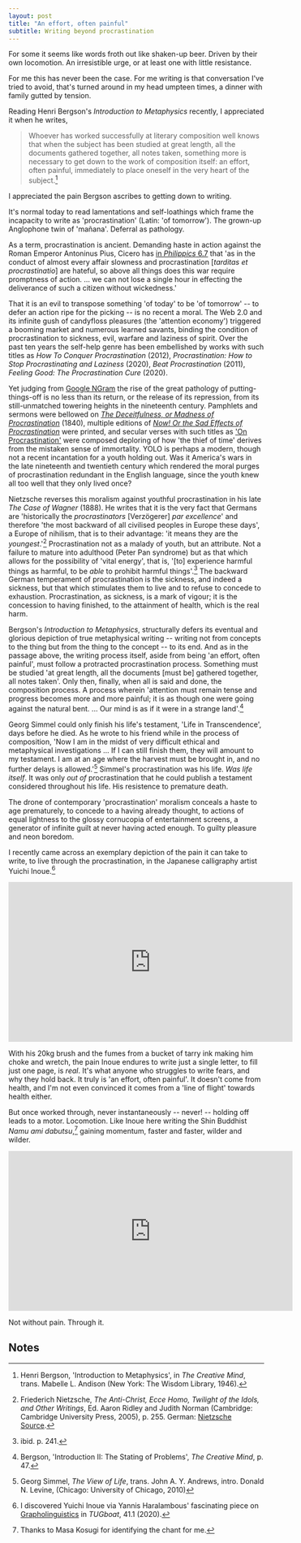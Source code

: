 ```yaml
---
layout: post
title: "An effort, often painful"
subtitle: Writing beyond procrastination
---
```


For some it seems like words froth out like shaken-up beer. Driven by
their own locomotion. An irresistible urge, or at least one with
little resistance.

For me this has never been the case. For me writing is that
conversation I've tried to avoid, that's turned around in
my head umpteen times, a dinner with family gutted by tension.

Reading Henri Bergson's *Introduction to Metaphysics* recently,
I appreciated it when he writes,

> Whoever has worked successfully at literary composition well knows
> that when the subject has been studied at great length, all the
> documents gathered together, all notes taken, something more is
> necessary to get down to the work of composition itself: an effort,
> often painful, immediately to place oneself in the very heart of the
> subject.[^6]

I appreciated the pain Bergson ascribes to getting down to writing.

It's normal today to read lamentations and self-loathings which frame
the incapacity to write as 'procrastination' (Latin: 'of tomorrow').  The
grown-up Anglophone twin of 'mañana'. Deferral as pathology.

As a term, procrastination is ancient. Demanding haste in action against the Roman
Emperor Antoninus Pius, Cicero has [in *Philippics* 6.7](http://www.perseus.tufts.edu/hopper/text?doc=Cic.+Phil.+6.7&fromdoc=Perseus%3Atext%3A1999.02.0021) that 'as in the
conduct of almost every affair slowness and procrastination [*tarditas
et procrastinatio*] are hateful, so above all things does this war
require promptness of action. ...  we can not lose a single hour in effecting the deliverance of such a citizen without wickedness.'

That it is an evil to transpose something 'of today' to be 'of
tomorrow' -- to defer an action ripe for the picking -- is no recent a
moral. The Web 2.0 and its infinite gush of candyfloss pleasures (the
'attention economy') triggered a booming market and numerous learned
savants, binding the condition of procrastination to sickness, evil,
warfare and laziness of spirit. Over the past ten years the self-help
genre has been embellished by works with such titles as *How To
Conquer Procrastination* (2012), *Procrastination: How to Stop
Procrastinating and Laziness* (2020), *Beat Procrastination* (2011),
*Feeling Good: The Procrastination Cure* (2020). 

Yet judging from [Google NGram](https://books.google.com/ngrams/graph?content=ma%C3%B1ana%2Cprocrastination%2Cprocrastinate%2Cprocrastinating&year_start=1800&year_end=2019&corpus=26&smoothing=3&direct_url=t1%3B%2Cma%C3%B1ana%3B%2Cc0%3B.t1%3B%2Cprocrastination%3B%2Cc0%3B.t1%3B%2Cprocrastinate%3B%2Cc0%3B.t1%3B%2Cprocrastinating%3B%2Cc0) the rise of the great pathology of
putting-things-off is no less than its return, or the release of its
repression, from its still-unmatched towering heights in the
nineteenth century. Pamphlets and sermons were bellowed on [*The Deceitfulness, or Madness of Procrastination*](https://www.google.co.uk/books/edition/The_Deceitfulness_of_Sin_Or_the_Madness/7lRiAAAAcAAJ?hl=en&gbpv=0) (1840), multiple editions of [*Now! Or the Sad Effects of Procrastination*](https://www.google.co.uk/books/edition/Now_or_the_Sad_Effects_of_Procrastinatio/9H5nAAAAcAAJ?hl=en&gbpv=0) were printed, and secular verses with such titles as ['On Procrastination'](https://www.google.co.uk/books/edition/The_Speaker_Or_Miscellaneous_Pieces_Sele/Pa1gAAAAcAAJ?hl=en&gbpv=1&dq=%22procrastination%22&pg=PA98&printsec=frontcover) were composed deploring of how 'the thief of time' derives from the mistaken sense of immortality. YOLO is perhaps a modern, though not a recent incantation for a youth holding out. Was it America's wars in the late nineteenth and twentieth century which rendered the moral purges of procrastination redundant in the English language, since the youth knew all too well that they only lived once?

Nietzsche reverses this moralism against youthful procrastination in his late *The Case of Wagner* (1888). He writes that it is the very fact that Germans are 'historically the *procrastinators* [Verzögerer] *par excellence*' and therefore 'the most backward of all civilised peoples in Europe these days', a Europe of nihilism, that is to their advantage: 'it means they are the *youngest*.'[^4] Procrastination not as a malady of youth, but an attribute. Not a failure to mature into adulthood (Peter Pan syndrome) but as that which allows for the possibility of 'vital energy', that is, '[to] experience harmful things as harmful, to be *able* to prohibit harmful things'.[^5] The backward German temperament of procrastination is the sickness, and indeed a sickness, but that which stimulates them to live and to refuse to concede to exhaustion. Procrastination, as sickness, is a mark of vigour; it is the concession to having finished, to the attainment of health, which is the real harm.

Bergson's *Introduction to Metaphysics*, structurally defers its eventual and glorious depiction of true metaphysical writing -- writing not from concepts to the thing but from the thing to the concept -- to its end. And as in the passage above, the writing process itself, aside from being 'an effort, often painful', must follow a protracted procrastination process. Something must be studied 'at great length, all the documents [must be] gathered together, all notes taken'. Only then, finally, when all is said and done, the composition process. A process wherein 'attention must remain tense and progress becomes more and more painful; it is as though one were going against the natural bent. ... Our mind is as if it were in a strange land'.[^7]

Georg Simmel could only finish his life's testament, 'Life in Transcendence',  days before he died. As he wrote to his friend while in the process of composition, 'Now I am in the midst of very difficult ethical and metaphysical investigations ... If I can still finish them, they will amount to my testament. I am at an age where the harvest must be brought in, and no further delays is allowed.'[^1] Simmel's procrastination was his life. *Was life itself*. It was only *out of* procrastination that he could publish a testament considered throughout his life. His resistence to premature death.

The drone of contemporary 'procrastination' moralism conceals a haste to age prematurely, to concede to a having already thought, to actions of equal lightness to the glossy cornucopia of entertainment screens, a generator of infinite guilt at never having acted enough. To guilty pleasure and neon boredom. 

I recently came across an exemplary depiction of the pain it can take to write, to live through the procrastination, in the Japanese calligraphy artist Yuichi Inoue.[^2] 

<iframe width="560" height="315" src="https://www.youtube-nocookie.com/embed/Fnhg5hKp4WY" frameborder="0" allow="accelerometer; autoplay; clipboard-write; encrypted-media; gyroscope; picture-in-picture" allowfullscreen></iframe>

With his 20kg brush and the fumes from a bucket of tarry ink making
him choke and wretch, the pain Inoue endures to write just a single
letter, to fill just one page, is *real*. It's what anyone who
struggles to write fears, and why they hold back. It truly is 'an
effort, often painful'. It doesn't come from health, and I'm not even
convinced it comes from a 'line of flight' towards health either.

But once worked through, never instantaneously -- never! -- holding
off leads to a motor. Locomotion. Like Inoue here writing the Shin
Buddhist *Namu ami dabutsu*,[^3] gaining momentum, faster and
faster, wilder and wilder. 

<iframe width="560" height="315" src="https://www.youtube-nocookie.com/embed/yPQbcAW9A2g" frameborder="0" allow="accelerometer; autoplay; clipboard-write; encrypted-media; gyroscope; picture-in-picture" allowfullscreen></iframe>

Not without pain. Through it.


## Notes

[^1]: Georg Simmel, *The View of Life*, trans. John A. Y. Andrews, intro. Donald N. Levine, (Chicago: University of Chicago, 2010)

[^2]: I discovered Yuichi Inoue via Yannis Haralambous' fascinating piece  on [Grapholinguistics](http://dianmei.org.www.tug.org/TUGboat/tb41-1/tb127haralambous-grapholinguistics.pdf) in *TUGboat*, 41.1 (2020).

[^3]: Thanks to Masa Kosugi for identifying the chant for me.

[^4]: Friederich Nietzsche, *The Anti-Christ, Ecce Homo, Twilight of the Idols, and Other Writings*, Ed. Aaron Ridley and Judith Norman (Cambridge: Cambridge University Press, 2005), p. 255. German: [Nietzsche Source](http://www.nietzschesource.org/#eKGWB/WA-Nachschrift).

[^5]: ibid. p. 241.

[^6]: Henri Bergson, 'Introduction to Metaphysics', in *The Creative Mind*, trans. Mabelle L. Andison (New York: The Wisdom Library, 1946).

[^7]: Bergson, 'Introduction II: The Stating of Problems', *The Creative Mind*, p. 47.
